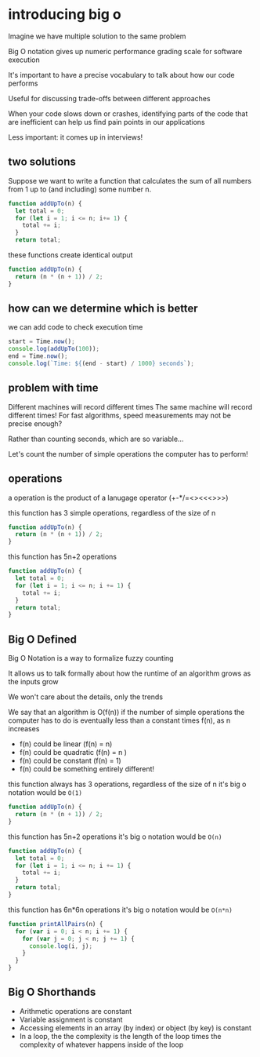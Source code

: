 # introducing big o

Imagine we have multiple solution to the same problem

Big O notation gives up numeric performance grading scale for software execution

It's important to have a precise vocabulary to talk about how our code performs

Useful for discussing trade-offs between different approaches

When your code slows down or crashes, identifying parts of the code that are inefficient can help us find pain points in our applications

Less important: it comes up in interviews!

## two solutions

Suppose we want to write a function that calculates the sum of all numbers from 1 up to (and including) some number n.

```js
function addUpTo(n) {
  let total = 0;
  for (let i = 1; i <= n; i+= 1) {
    total += i;
  }
  return total;
```

these functions create identical output

```js
function addUpTo(n) {
  return (n * (n + 1)) / 2;
}
```

## how can we determine which is better

we can add code to check execution time

```js
start = Time.now();
console.log(addUpTo(100));
end = Time.now();
console.log(`Time: ${(end - start) / 1000} seconds`);
```

## problem with time

Different machines will record different times
The same machine will record different times!
For fast algorithms, speed measurements may not be precise enough?

Rather than counting seconds, which are so variable...

Let's count the number of simple operations the computer has to perform!

## operations

a operation is the product of a lanugage operator (+-\*/=<><<<>>>)

this function has 3 simple operations, regardless of the size of n

```js
function addUpTo(n) {
  return (n * (n + 1)) / 2;
}
```

this function has 5n+2 operations

```js
function addUpTo(n) {
  let total = 0;
  for (let i = 1; i <= n; i += 1) {
    total += i;
  }
  return total;
}
```

## Big O Defined

Big O Notation is a way to formalize fuzzy counting

It allows us to talk formally about how the runtime of an algorithm grows as the inputs grow

We won't care about the details, only the trends

We say that an algorithm is O(f(n)) if the number of simple operations the computer has to do is eventually less than a constant times f(n), as n increases

- f(n) could be linear (f(n) = n)
- f(n) could be quadratic (f(n) = n )
- f(n) could be constant (f(n) = 1)
- f(n) could be something entirely different!

this function always has 3 operations, regardless of the size of n
it's big o notation would be `O(1)`

```js
function addUpTo(n) {
  return (n * (n + 1)) / 2;
}
```

this function has 5n+2 operations
it's big o notation would be `O(n)`

```js
function addUpTo(n) {
  let total = 0;
  for (let i = 1; i <= n; i += 1) {
    total += i;
  }
  return total;
}
```

this function has 6n*6n operations
it's big o notation would be `O(n*n)`

```js
function printAllPairs(n) {
  for (var i = 0; i < n; i += 1) {
    for (var j = 0; j < n; j += 1) {
      console.log(i, j);
    }
  }
}
```

## Big O Shorthands

- Arithmetic operations are constant
- Variable assignment is constant
- Accessing elements in an array (by index) or object (by key) is constant
- In a loop, the the complexity is the length of the loop times the complexity of whatever happens inside of the loop
